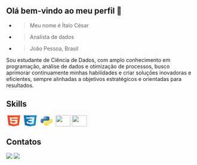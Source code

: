 ## Olá bem-vindo ao meu perfil 👋

- > Meu nome é Ítalo César
- > Analista de dados 
- > João Pessoa, Brasil

Sou estudante de Ciência de Dados, com amplo conhecimento em programação, análise de dados e otimização de processos,
busco aprimorar continuamente minhas habilidades e criar soluções inovadoras e eficientes, sempre alinhadas a objetivos estratégicos e orientadas para resultados.

## Skills
  <div style="display: inline_block">
  <img align="center" alt="Rafa-HTML" height="30" width="40" src="https://raw.githubusercontent.com/devicons/devicon/master/icons/html5/html5-original.svg">
  <img align="center" alt="Rafa-CSS" height="30" width="40" src="https://raw.githubusercontent.com/devicons/devicon/master/icons/css3/css3-original.svg">
  <img align="center" alt="Rafa-Python" height="30" width="40" src="https://raw.githubusercontent.com/devicons/devicon/master/icons/python/python-original.svg">
  <img align="center" height="30" width="40" src="https://cdn.jsdelivr.net/gh/devicons/devicon@latest/icons/azuresqldatabase/azuresqldatabase-original.svg"/>
  <img align="center" height="30" width="40" src="https://cdn.jsdelivr.net/gh/devicons/devicon@latest/icons/git/git-original.svg"/>
  </div>

## Contatos
  <div> 
  <a href="[www.linkedin.com/in/ítalo-césar-queiroz](https://www.linkedin.com/in/%C3%ADtalo-c%C3%A9sar-queiroz/)" target="_blank"><img src="https://img.shields.io/badge/-LinkedIn-%230077B5?style=for-the-badge&logo=linkedin&logoColor=white" target="_blank"></a> 
  <a href = "mailto:italocesarqueiroz07@gmail.com"><img src="https://img.shields.io/badge/-Gmail-%23333?style=for-the-badge&logo=gmail&logoColor=white" target="_blank"></a>
  </div>
